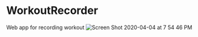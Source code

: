 # WorkoutRecorder
Web app for recording workout
![Screen Shot 2020-04-04 at 7 54 46 PM](https://user-images.githubusercontent.com/52692945/78995847-3ac05380-7b7e-11ea-9b58-6788ce05dc77.png)
